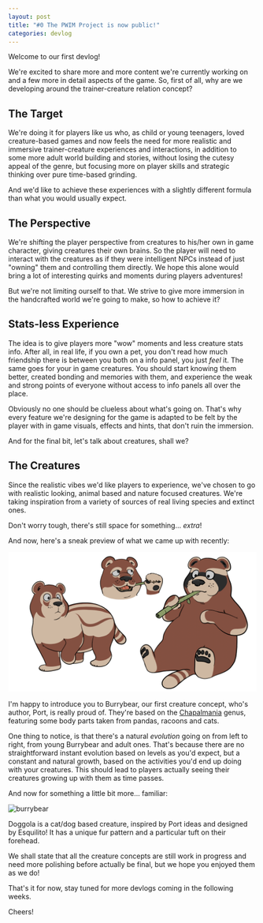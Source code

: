 ```yaml
---
layout: post
title: "#0 The PWIM Project is now public!"
categories: devlog
---
```


Welcome to our first devlog!

We're excited to share more and more content we're currently working on and a few more in detail aspects of the game. So, first of all, why are we developing around the trainer-creature relation concept?

## The Target

We're doing it for players like us who, as child or young teenagers, loved creature-based games and now feels the need for more realistic and immersive trainer-creature experiences and interactions, in addition to some more adult world building and stories, without losing the cutesy appeal of the genre, but focusing more on player skills and strategic thinking over pure time-based grinding.

And we'd like to achieve these experiences with a slightly different formula than what you would usually expect.

## The Perspective

We're shifting the player perspective from creatures to his/her own in game character, giving creatures their own brains. So the player will need to interact with the creatures as if they were intelligent NPCs instead of just "owning" them and controlling them directly. We hope this alone would bring a lot of interesting quirks and moments during players adventures!

But we're not limiting ourself to that. We strive to give more immersion in the handcrafted world we're going to make, so how to achieve it?

## Stats-less Experience

The idea is to give players more "wow" moments and less creature stats info. After all, in real life, if you own a pet, you don't read how much friendship there is between you both on a info panel, you just *feel* it. The same goes for your in game creatures. You should start knowing them better, created bonding and memories with them, and experience the weak and strong points of everyone without access to info panels all over the place.

Obviously no one should be clueless about what's going on. That's why every feature we're designing for the game is adapted to be felt by the player with in game visuals, effects and hints, that don't ruin the immersion.

And for the final bit, let's talk about creatures, shall we?

## The Creatures

Since the realistic vibes we'd like players to experience, we've chosen to go with realistic looking, animal based and nature focused creatures. We're taking inspiration from a variety of sources of real living species and extinct ones.

Don't worry tough, there's still space for something... *extra*!

And now, here's a sneak preview of what we came up with recently:

![burrybear](../assets/posts/2022-09-18/burrybear.png)

I'm happy to introduce you to Burrybear, our first creature concept, who's author, Port, is really proud of. They're based on the [Chapalmania](https://en.wikipedia.org/wiki/Chapalmalania) genus, featuring some body parts taken from pandas, racoons and cats.

One thing to notice, is that there's a natural *evolution* going on from left to right, from young Burrybear and adult ones. That's because there are no straightforward instant evolution based on levels as you'd expect, but a constant and natural growth, based on the activities you'd end up doing with your creatures. This should lead to players actually seeing their creatures growing up with them as time passes.

And now for something a little bit more... familiar:

![burrybear](../assets/posts/2022-09-18/doggola.png)

Doggola is a cat/dog based creature, inspired by Port ideas and designed by Esquilito! It has a unique fur pattern and a particular tuft on their forehead.

We shall state that all the creature concepts are still work in progress and need more polishing before actually be final, but we hope you enjoyed them as we do!

That's it for now, stay tuned for more devlogs coming in the following weeks.

Cheers!